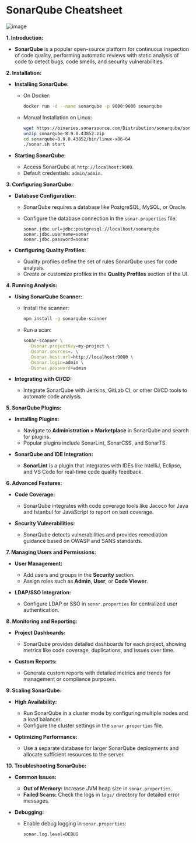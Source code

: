 # SonarQube Cheatsheet

![image](https://github.com/user-attachments/assets/57f0ff87-780f-4487-8b82-eef60bd043a0)

**1. Introduction:**

- **SonarQube** is a popular open-source platform for continuous inspection of code quality, performing automatic reviews with static analysis of code to detect bugs, code smells, and security vulnerabilities.

**2. Installation:**

- **Installing SonarQube:**
  - On Docker:

    ```bash
    docker run -d --name sonarqube -p 9000:9000 sonarqube
    ```

  - Manual Installation on Linux:

    ```bash
    wget https://binaries.sonarsource.com/Distribution/sonarqube/sonarqube-8.9.0.43852.zip
    unzip sonarqube-8.9.0.43852.zip
    cd sonarqube-8.9.0.43852/bin/linux-x86-64
    ./sonar.sh start
    ```

- **Starting SonarQube:**
  - Access SonarQube at `http://localhost:9000`.
  - Default credentials: `admin/admin`.

**3. Configuring SonarQube:**

- **Database Configuration:**
  - SonarQube requires a database like PostgreSQL, MySQL, or Oracle.
  - Configure the database connection in the `sonar.properties` file:

    ```properties
    sonar.jdbc.url=jdbc:postgresql://localhost/sonarqube
    sonar.jdbc.username=sonar
    sonar.jdbc.password=sonar
    ```

- **Configuring Quality Profiles:**
  - Quality profiles define the set of rules SonarQube uses for code analysis.
  - Create or customize profiles in the **Quality Profiles** section of the UI.

**4. Running Analysis:**

- **Using SonarQube Scanner:**
  - Install the scanner:

    ```bash
    npm install -g sonarqube-scanner
    ```

  - Run a scan:

    ```bash
    sonar-scanner \
      -Dsonar.projectKey=my-project \
      -Dsonar.sources=. \
      -Dsonar.host.url=http://localhost:9000 \
      -Dsonar.login=admin \
      -Dsonar.password=admin
    ```

- **Integrating with CI/CD:**
  - Integrate SonarQube with Jenkins, GitLab CI, or other CI/CD tools to automate code analysis.

**5. SonarQube Plugins:**

- **Installing Plugins:**
  - Navigate to **Administration > Marketplace** in SonarQube and search for plugins.
  - Popular plugins include SonarLint, SonarCSS, and SonarTS.

- **SonarQube and IDE Integration:**
  - **SonarLint** is a plugin that integrates with IDEs like IntelliJ, Eclipse, and VS Code for real-time code quality feedback.

**6. Advanced Features:**

- **Code Coverage:**
  - SonarQube integrates with code coverage tools like Jacoco for Java and Istanbul for JavaScript to report on test coverage.

- **Security Vulnerabilities:**
  - SonarQube detects vulnerabilities and provides remediation guidance based on OWASP and SANS standards.

**7. Managing Users and Permissions:**

- **User Management:**
  - Add users and groups in the **Security** section.
  - Assign roles such as **Admin**, **User**, or **Code Viewer**.

- **LDAP/SSO Integration:**
  - Configure LDAP or SSO in `sonar.properties` for centralized user authentication.

**8. Monitoring and Reporting:**

- **Project Dashboards:**
  - SonarQube provides detailed dashboards for each project, showing metrics like code coverage, duplications, and issues over time.

- **Custom Reports:**
  - Generate custom reports with detailed metrics and trends for management or compliance purposes.

**9. Scaling SonarQube:**

- **High Availability:**
  - Run SonarQube in a cluster mode by configuring multiple nodes and a load balancer.
  - Configure the cluster settings in the `sonar.properties` file.

- **Optimizing Performance:**
  - Use a separate database for larger SonarQube deployments and allocate sufficient resources to the server.

**10. Troubleshooting SonarQube:**

- **Common Issues:**
  - **Out of Memory:** Increase JVM heap size in `sonar.properties`.
  - **Failed Scans:** Check the logs in `logs/` directory for detailed error messages.

- **Debugging:**
  - Enable debug logging in `sonar.properties`:

    ```properties
    sonar.log.level=DEBUG
    ```
